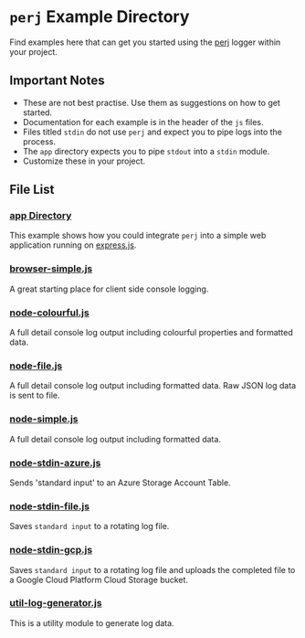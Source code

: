# `perj` Example Directory

Find examples here that can get you started using the [perj](https://github.com/grantcarthew/node-perj) logger within your project.

## Important Notes

* These are not best practise. Use them as suggestions on how to get started.
* Documentation for each example is in the header of the `js` files.
* Files titled `stdin` do not use `perj` and expect you to pipe logs into the process.
* The `app` directory expects you to pipe `stdout` into a `stdin` module.
* Customize these in your project.


## File List

### [app Directory](/examples/app/README.md)

This example shows how you could integrate `perj` into a simple web application running on [express.js](https://expressjs.com/).

### [browser-simple.js](/examples/browser-console-full.js)

A great starting place for client side console logging.

### [node-colourful.js](/examples/node-colourful.js)

A full detail console log output including colourful properties and formatted data.

### [node-file.js](/examples/node-file.js)

A full detail console log output including formatted data. Raw JSON log data is sent to file.

### [node-simple.js](/examples/node-simple.js)

A full detail console log output including formatted data.

### [node-stdin-azure.js](/examples/node-stdin-azure.js)

Sends 'standard input' to an Azure Storage Account Table.

### [node-stdin-file.js](/examples/node-stdin-file.js)

Saves `standard input` to a rotating log file.

### [node-stdin-gcp.js](/examples/node-stdin-gcp.js)

Saves `standard input` to a rotating log file and uploads the completed file to a Google Cloud Platform Cloud Storage bucket.

### [util-log-generator.js](/examples/util-log-generator.js)

This is a utility module to generate log data.



